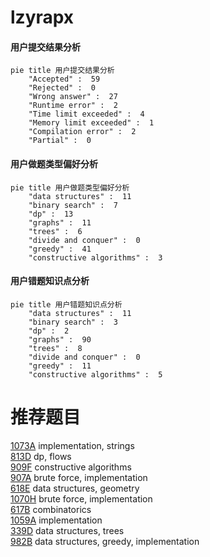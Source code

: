 # lzyrapx

<!-- tabs:start -->



#### **用户提交结果分析**

```mermaid
pie title 用户提交结果分析
    "Accepted" :  59
    "Rejected" :  0
    "Wrong answer" :  27
    "Runtime error" :  2
    "Time limit exceeded" :  4
    "Memory limit exceeded" :  1
    "Compilation error" :  2
    "Partial" :  0
```

#### **用户做题类型偏好分析**

```mermaid
pie title 用户做题类型偏好分析
    "data structures" :  11
    "binary search" :  7
    "dp" :  13
    "graphs" :  11
    "trees" :  6
    "divide and conquer" :  0
    "greedy" :  41
    "constructive algorithms" :  3
```
#### **用户错题知识点分析**

```mermaid
pie title 用户错题知识点分析
    "data structures" :  11
    "binary search" :  3
    "dp" :  2
    "graphs" :  90
    "trees" :  8
    "divide and conquer" :  0
    "greedy" :  11
    "constructive algorithms" :  5
```



<!-- tabs:end -->
# 推荐题目
[1073A](https://codeforces.com/contest/1073/problem/A)		implementation,
                        strings		  
[813D](https://codeforces.com/contest/813/problem/D)		dp,
                        flows		  
[909F](https://codeforces.com/contest/909/problem/F)		constructive algorithms		  
[907A](https://codeforces.com/contest/907/problem/A)		brute force,
                        implementation		  
[618E](https://codeforces.com/contest/618/problem/E)		data structures,
                        geometry		  
[1070H](https://codeforces.com/contest/1070/problem/H)		brute force,
                        implementation		  
[617B](https://codeforces.com/contest/617/problem/B)		combinatorics		  
[1059A](https://codeforces.com/contest/1059/problem/A)		implementation		  
[339D](https://codeforces.com/contest/339/problem/D)		data structures,
                        trees		  
[982B](https://codeforces.com/contest/982/problem/B)		data structures,
                        greedy,
                        implementation		  
